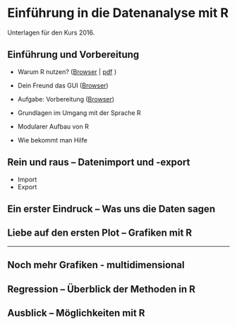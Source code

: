 Einführung in die Datenanalyse mit R
===================

Unterlagen für den Kurs 2016.

## Einführung und Vorbereitung

- Warum R nutzen? ([Browser](https://github.com/Japhilko/IntroR/blob/master/2016/slides/WarumR.md) |  [pdf](https://github.com/Japhilko/IntroR/raw/master/2016/slides/WarumR.pdf) )

- Dein Freund das GUI ([Browser](https://github.com/Japhilko/IntroR/blob/master/2016/slides/FreundGUI.md))

- Aufgabe: Vorbereitung ([Browser](https://github.com/Japhilko/IntroR/blob/master/2016/tutorial/Aufgabe_Vorbereitung.md))


- Grundlagen im Umgang mit der Sprache R

- Modularer Aufbau von R
- Wie bekommt man Hilfe

## Rein und raus – Datenimport und -export

- Import
- Export 

## Ein erster Eindruck – Was uns die Daten sagen

## Liebe auf den ersten Plot – Grafiken mit R	


-----------------------------------------

## Noch mehr Grafiken - multidimensional

## Regression – Überblick der Methoden in R

## Ausblick – Möglichkeiten mit R
